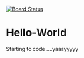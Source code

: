 [![Board Status](https://dev.azure.com/KRIPASORG/8a79724c-b2ab-4513-9484-fd06ac3103ed/39105395-0bed-4fc1-ab17-42b0fe7ad7bb/_apis/work/boardbadge/223a9bdb-8012-4187-aa10-2147b2af3224)](https://dev.azure.com/KRIPASORG/8a79724c-b2ab-4513-9484-fd06ac3103ed/_boards/board/t/39105395-0bed-4fc1-ab17-42b0fe7ad7bb/Microsoft.RequirementCategory)
# Hello-World
Starting to code ....yaaayyyyy
